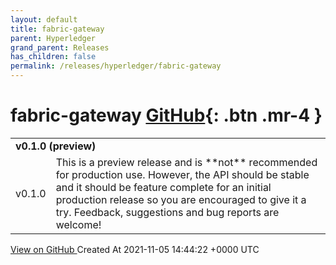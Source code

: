 ```yaml
---
layout: default
title: fabric-gateway
parent: Hyperledger
grand_parent: Releases
has_children: false
permalink: /releases/hyperledger/fabric-gateway
---
```


# fabric-gateway <span class="fs-3 right-align">[GitHub](https://github.com/hyperledger/fabric-gateway){: .btn .mr-4 }</span>


<div>
    <table>
        <tr>
            <td colspan="2">
                <b>
                    v0.1.0 (preview)
                </b>
            </td>
        </tr>
        <tr>
            <td>
                <span class="chip">
                    v0.1.0
                </span>
            </td>
            <td>
                This is a preview release and is **not** recommended for production use. However, the API should be stable and it should be feature complete for an initial production release so you are encouraged to give it a try. Feedback, suggestions and bug reports are welcome!
            </td>
        </tr>
    </table>
    <a href="https://github.com/hyperledger/fabric-gateway/releases/tag/v0.1.0" class=".btn">
        View on GitHub
    </a>
    <span class="right-align">
        Created At 2021-11-05 14:44:22 +0000 UTC
    </span>
</div>

